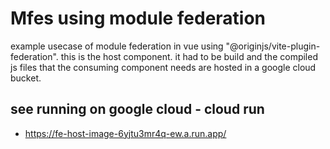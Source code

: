 # Mfes using module federation

example usecase of module federation in vue using "@originjs/vite-plugin-federation". this is the host component.
it had to be build and the compiled js files that the consuming component needs are hosted in a google cloud bucket.

## see running on google cloud - cloud run

- https://fe-host-image-6yjtu3mr4q-ew.a.run.app/
